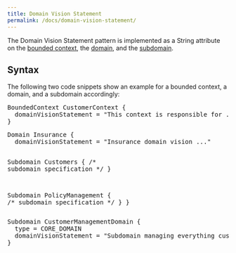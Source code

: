 ```yaml
---
title: Domain Vision Statement
permalink: /docs/domain-vision-statement/
---
```


The Domain Vision Statement pattern is implemented as a String attribute on the [bounded context](/docs/bounded-context), the [domain](/docs/subdomain), and the 
[subdomain](/docs/subdomain).

## Syntax
The following two code snippets show an example for a bounded context, a domain, and a subdomain accordingly:

<div class="highlight"><pre><span></span><span class="k">BoundedContext</span> CustomerContext {
  <span class="k">domainVisionStatement</span> = <span class="s">&quot;This context is responsible for ...&quot;</span>
}
</pre></div>

<div class="highlight"><pre><span></span><span class="k">Domain</span> Insurance {
  <span class="k">domainVisionStatement</span> = <span class="s">&quot;Insurance domain vision ...&quot;</span>

  <span class="k">Subdomain</span> Customers {
    <span class="c">/* subdomain specification */</span>
  }

  <span class="k">Subdomain</span> PolicyManagement {
    <span class="c">/* subdomain specification */</span>
  }
}
</pre></div>

<div class="highlight"><pre><span></span><span class="k">Subdomain</span> CustomerManagementDomain {
  <span class="k">type</span> = <span class="k">CORE_DOMAIN</span>
  <span class="k">domainVisionStatement</span> = <span class="s">&quot;Subdomain managing everything customer-related.&quot;</span>
}
</pre></div>

